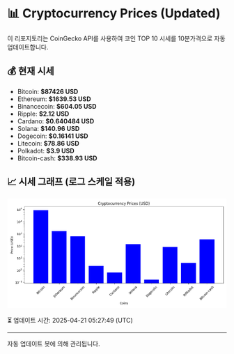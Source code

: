 
# 📊 Cryptocurrency Prices (Updated)

이 리포지토리는 CoinGecko API를 사용하여 코인 TOP 10 시세를 10분가격으로 자동 업데이트합니다.

## 💰 현재 시세
- Bitcoin: **$87426 USD**
- Ethereum: **$1639.53 USD**
- Binancecoin: **$604.05 USD**
- Ripple: **$2.12 USD**
- Cardano: **$0.640484 USD**
- Solana: **$140.96 USD**
- Dogecoin: **$0.16141 USD**
- Litecoin: **$78.86 USD**
- Polkadot: **$3.9 USD**
- Bitcoin-cash: **$338.93 USD**

## 📈 시세 그래프 (로그 스케일 적용)
![Crypto Prices](crypto_prices.png)

⏳ 업데이트 시간: 2025-04-21 05:27:49 (UTC)

---
자동 업데이트 봇에 의해 관리됩니다.
